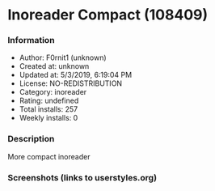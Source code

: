 # Inoreader Compact (108409)

### Information
- Author: F0rnit1 (unknown)
- Created at: unknown
- Updated at: 5/3/2019, 6:19:04 PM
- License: NO-REDISTRIBUTION
- Category: inoreader
- Rating: undefined
- Total installs: 257
- Weekly installs: 0


### Description
More compact inoreader


### Screenshots (links to userstyles.org)



